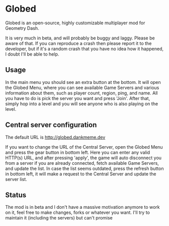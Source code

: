 # Globed

Globed is an open-source, highly customizable multiplayer mod for Geometry Dash.

It is very much in beta, and will probably be buggy and laggy. Please be aware of that. If you can reproduce a crash then please report it to the developer, but if it's a random crash that you have no idea how it happened, I doubt I'll be able to help.

## Usage

In the main menu you should see an extra button at the bottom. It will open the Globed Menu, where you can see available Game Servers and various information about them, such as player count, region, ping, and name. All you have to do is pick the server you want and press 'Join'. After that, simply hop into a level and you will see anyone who is also playing on the level.

## Central server configuration

The default URL is http://globed.dankmeme.dev

If you want to change the URL of the Central Server, open the Globed Menu and press the gear button in bottom left. Here you can enter any valid HTTP(s) URL, and after pressing 'apply', the game will auto disconnect you from a server if you are already connected, fetch available Game Servers, and update the list. In case the list seems outdated, press the refresh button in bottom left, it will make a request to the Central Server and update the server list.

## Status

The mod is in beta and I don't have a massive motivation anymore to work on it, feel free to make changes, forks or whatever you want. I'll try to maintain it (including the servers) but can't promise